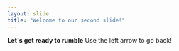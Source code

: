 ```yaml
---
layout: slide
title: "Welcome to our second slide!"
---
```

__Let's get ready to rumble__
Use the left arrow to go back!
